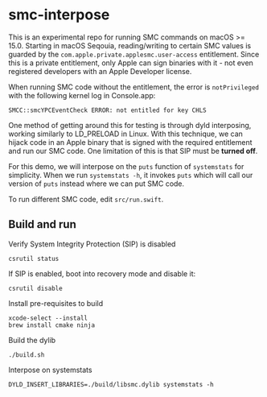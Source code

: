 # smc-interpose

This is an experimental repo for running SMC commands on macOS >= 15.0. Starting in macOS Seqouia, reading/writing to certain SMC values is guarded by the `com.apple.private.applesmc.user-access` entitlement. Since this is a private entitlement, only Apple can sign binaries with it - not even registered developers with an Apple Developer license.

When running SMC code without the entitlement, the error is `notPrivileged` with the following kernel log in Console.app:
```
SMCC::smcYPCEventCheck ERROR: not entitled for key CHLS
```

One method of getting around this for testing is through dyld interposing, working similarly to LD_PRELOAD in Linux. With this technique, we can hijack code in an Apple binary that is signed with the required entitlement and run our SMC code. One limitation of this is that SIP must be **turned off**.

For this demo, we will interpose on the `puts` function of `systemstats` for simplicity. When we run `systemstats -h`, it invokes `puts` which will call our version of `puts` instead where we can put SMC code.

To run different SMC code, edit `src/run.swift`.

## Build and run

Verify System Integrity Protection (SIP) is disabled
```
csrutil status
```

If SIP is enabled, boot into recovery mode and disable it:
```
csrutil disable
```

Install pre-requisites to build
```
xcode-select --install
brew install cmake ninja
```

Build the dylib
```
./build.sh
```

Interpose on systemstats
```
DYLD_INSERT_LIBRARIES=./build/libsmc.dylib systemstats -h
```
